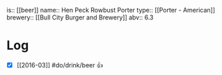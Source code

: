 is:: [[beer]]
name:: Hen Peck Rowbust Porter
type:: [[Porter - American]]
brewery:: [[Bull City Burger and Brewery]]
abv:: 6.3

# Log
- [x] [[2016-03]] #do/drink/beer 👍
